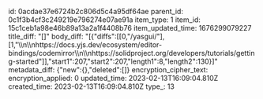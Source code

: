 id: 0acdae37e6724b2c806d5c4a95df64ae
parent_id: 0c1f3b4cf3c249219e796274e07ae91a
item_type: 1
item_id: 15c1ceb1a98e46b89a13a2a1f4408b76
item_updated_time: 1676299079227
title_diff: "[]"
body_diff: "[{\"diffs\":[[0,\"/yasgui/\"],[1,\"\\\n\\\nhttps://docs.yjs.dev/ecosystem/editor-bindings/codemirror\\\n\\\nhttps://solidproject.org/developers/tutorials/getting-started\"]],\"start1\":207,\"start2\":207,\"length1\":8,\"length2\":130}]"
metadata_diff: {"new":{},"deleted":[]}
encryption_cipher_text: 
encryption_applied: 0
updated_time: 2023-02-13T16:09:04.810Z
created_time: 2023-02-13T16:09:04.810Z
type_: 13